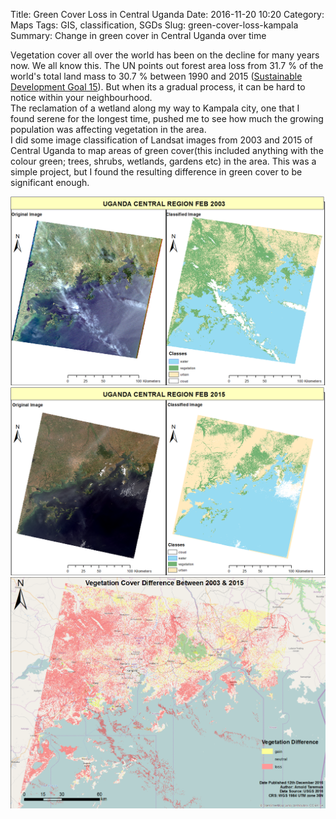 Title: Green Cover Loss in Central Uganda
Date: 2016-11-20 10:20
Category: Maps
Tags: GIS, classification, SGDs
Slug: green-cover-loss-kampala
Summary: Change in green cover in Central Uganda over time

Vegetation cover all over the world has been on the decline for many years now. We all know this. The UN points out forest area loss from 31.7 % of the world's total land mass to 30.7 % between 1990 and 2015 ([Sustainable Development Goal 15](https://sustainabledevelopment.un.org/sdg15)). But when its a gradual process, it can be hard to notice within your neighbourhood.  
The reclamation of a wetland along my way to Kampala city, one that I found serene for the longest time, pushed me to see how much the growing population was affecting vegetation in the area.  
I did some image classification of Landsat images from 2003 and 2015 of Central Uganda to map areas of green cover(this included anything with the colour green; trees, shrubs, wetlands, gardens etc) in the area. This was a simple project, but I found the resulting difference in green cover to be significant enough.  

![Pelican](images/kampala_veg_2003.png)
![Pelican](images/kampala_veg_2015.png)
![Pelican](images/kampala_veg_diff.png)


